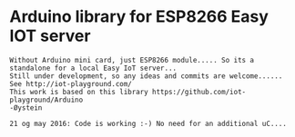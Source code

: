 # Arduino library for ESP8266 Easy IOT server 
	Without Arduino mini card, just ESP8266 module..... So its a standalone for a local Easy IoT server...
	Still under development, so any ideas and commits are welcome......
	See http://iot-playground.com/
	This work is based on this library https://github.com/iot-playground/Arduino
	-Øystein
	
	21 og may 2016: Code is working :-) No need for an additional uC....
